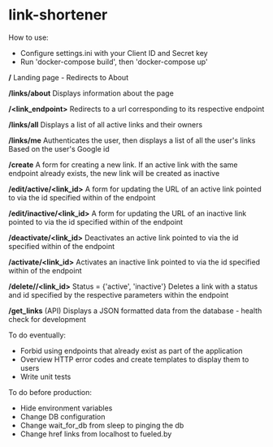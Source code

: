 # link-shortener

How to use:

- Configure settings.ini with your Client ID and Secret key
- Run 'docker-compose build', then 'docker-compose up'

**/**
Landing page - Redirects to About

**/links/about**
Displays information about the page

**/<link_endpoint>**
Redirects to a url corresponding to its respective endpoint

**/links/all**
Displays a list of all active links and their owners

**/links/me**
Authenticates the user, then displays a list of all the user's links
Based on the user's Google id

**/create**
A form for creating a new link. If an active link with the same endpoint
already exists, the new link will be created as inactive

**/edit/active/<link_id>**
A form for updating the URL of an active link pointed to via the id
specified within of the endpoint

**/edit/inactive/<link_id>**
A form for updating the URL of an inactive link pointed to via the id
specified within of the endpoint

**/deactivate/<link_id>**
Deactivates an active link pointed to via the id specified
within of the endpoint

**/activate/<link_id>**
Activates an inactive link pointed to via the id specified
within of the endpoint

**/delete/<status>/<link_id>** Status = {'active', 'inactive'}
Deletes a link with a status and id specified by the respective parameters
within the endpoint

**/get_links** (API)
Displays a JSON formatted data from the database - health check for development


To do eventually:

- Forbid using endpoints that already exist as part of the application
- Overview HTTP error codes and create templates to display them to users
- Write unit tests

To do before production:

- Hide environment variables
- Change DB configuration
- Change wait_for_db from sleep to pinging the db
- Change href links from localhost to fueled.by
